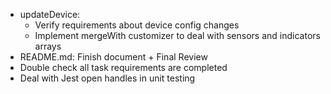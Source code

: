 - updateDevice: 
    - Verify requirements about device config changes
    - Implement mergeWith customizer to deal with sensors and indicators arrays
- README.md: Finish document + Final Review
- Double check all task requirements are completed
- Deal with Jest open handles in unit testing